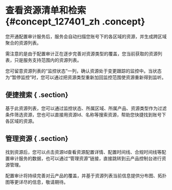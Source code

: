 # 查看资源清单和检索 {#concept_127401_zh .concept}

您开通配置审计服务后，服务会自动扫描您账号下的各区域的资源，并生成跨区域聚合的资源列表。

需注意的是由于配置审计正在逐步完善对资源类型的覆盖，您当前获取的资源列表，只是服务支持范围内的资源列表。

您可留意资源列表的“监控状态”一列，确认资源处于变更跟踪的监控中。当状态为“暂停监控”时，您可以通过把资源类型重新加回监控范围使资源重新得到监听。

## 便捷搜索 { .section}

基于此资源列表，您可以通过监控状态、所属区域、所属产品、资源类型作为过滤条件筛选资源，您也可以直接用资源Id、名称等搜索资源，帮助您快捷找到账号下各区域的资源。

## 管理资源 { .section}

找到资源后，您可以点击资源Id查看资源配置详情、配置时间线、合规时间线等配置审计服务的数据，也可以通过“管理资源”链接，直接跳转到云产品控制台进行资源管理。

配置审计将持续完善对云产品的覆盖，并基于资源列表当前信息提供分布图、拓扑图等更详尽的信息，敬请期待。

